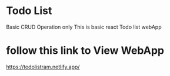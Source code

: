 # Todo List 
Basic CRUD Operation only
This is basic react Todo list webApp 
# follow this link to View WebApp
https://todolistram.netlify.app/
